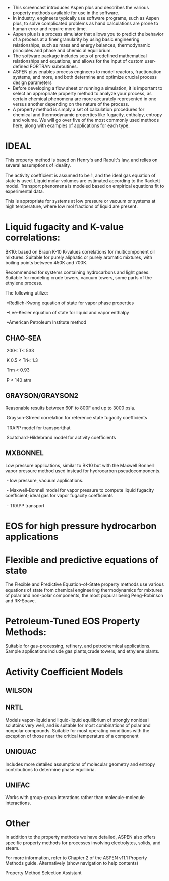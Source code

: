 - This screencast introduces Aspen plus and describes the various property methods available for use in the software.
- In industry, engineers typically use software programs, such as Aspen plus, to solve complicated problems as hand calculations are prone to human error and require more time.
- Aspen plus is a process simulator that allows you to predict the behavior of a process at a finer granularity by using basic engineering relationships, such as mass and energy balances, thermodynamic principles and phase and chemic al equilibrium. 
- The software package includes sets of predefined mathematical relationships and equations, and allows for the input of  custom user-defined FORTRAN subroutines.
- ASPEN plus enables process engineers to model reactors, fractionation systems, and more, and both determine and optimize crucial process design parameters
- Before developing a flow sheet or running a simulation, it is important to select an appropriate property method to analyze your process, as certain chemical phenomena are more accurately represented in one versus another depending on the nature of the process.
- A property method is simply a set of calculation procedures for chemical and thermodynamic properties like fugacity, enthalpy, entropy and volume. We will go over five of the most commonly used methods here, along with examples of applications for each type.

# IDEAL
This property method is based on Henry's and Raoult's law, and relies on several assumptions of ideality. 

The activity coefficient is assumed to be 1, and the ideal gas equation of state is used. Liquid molar volumes are estimated according to the Rackett model.  Transport phenomena is modeled based on empirical equations fit to experimental data. 

This is appropriate for systems at low pressure or vacuum or systems at high temperature, where low mol fractions of liquid are present.

# Liquid fugacity and K-value correlations:

BK10: based on Braun K-10 K-values correlations for multicomponent oil mixtures. Suitable for purely aliphatic or purely aromatic mixtures, with boiling points between 450K and 700K.

Recommended for systems containing hydrocarbons and light gases. Suitable for modeling crude towers, vacuum towers, some parts of the ethylene process.

The following utilize:
  

  ​	•Redlich-Kwong equation of state for vapor phase properties

​	•Lee-Kesler equation of state for liquid and vapor enthalpy

​	•American Petroleum Institute method

## CHAO-SEA

​	200< T<  533 

​	K 0.5  < Tri<  1.3

​	Trm <  0.93

​	P  <  140 atm

## GRAYSON/GRAYSON2

 Reasonable results between 60F to 800F and up to 3000 psia.

​	Grayson-Streed correlation for reference state fugacity coefficients

​	TRAPP model for transportthat 

​	Scatchard-Hildebrand model for activity coefficients


## MXBONNEL

Low pressure applications, similar to BK10 but with the Maxwell Bonnell vapor pressure method used instead for hydrocarbon pseudocomponents.

​	  - low pressure, vacuum applications.

​	  - Maxwell-Bonnell model for vapor pressure to compute liquid fugacity coefficient; ideal gas for vapor fugacity coefficients

​	  - TRAPP transport

# EOS for high pressure hydrocarbon applications

#  Flexible and predictive equations of state
The Flexible and Predictive Equation-of-State property methods use various equations of state from chemical engineering thermodynamics for mixtures of polar and non-polar components, the most popular being Peng-Robinson and RK-Soave.

# Petroleum-Tuned EOS Property Methods:

Suitable for gas-processing, refinery, and petrochemical applications. Sample applications include gas plants,crude towers, and ethylene plants.



# Activity Coefficient Models

## WILSON


## NRTL
Models vapor-liquid and liquid-liquid equilibrium of strongly nonideal solutoins very well, and is suitable for most combinations of polar and nonpolar compounds. Suitable for most operating conditions with the exception of those near the critical temperature of a component

## UNIQUAC
Includes more detailed assumptions of molecular geometry and entropy contributions to determine phase equilibria.

## UNIFAC
Works with group-group interations rather than molecule-molecule interactions.


# Other
In addition to the property methods we have detailed, ASPEN also offers specific property methods for processes involving electrolytes, solids, and steam.

For more information, refer to Chapter 2 of the ASPEN v11.1 Property Methods guide. Alternatively (show navigation to help contents)

Property Method Selection Assistant